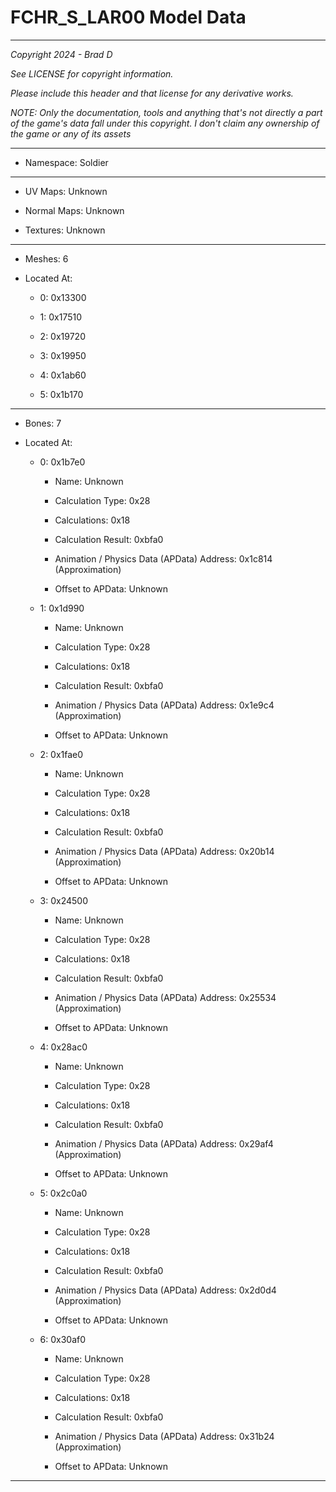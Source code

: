 # FCHR_S_LAR00 Model Data

---

*Copyright 2024 - Brad D*

*See LICENSE for copyright information.*

*Please include this header and that license for any derivative works.*

*NOTE: Only the documentation, tools and anything that's not directly a part of the game's data fall under this copyright. I don't claim any ownership of the game or any of its assets*

---

* Namespace: Soldier

---

* UV Maps: Unknown

* Normal Maps: Unknown

* Textures: Unknown

---

* Meshes: 6

* Located At:

  * 0: 0x13300

  * 1: 0x17510

  * 2: 0x19720

  * 3: 0x19950

  * 4: 0x1ab60

  * 5: 0x1b170

---

* Bones: 7

* Located At:

  * 0: 0x1b7e0

    * Name: Unknown

    * Calculation Type: 0x28

    * Calculations: 0x18

    * Calculation Result: 0xbfa0

    * Animation / Physics Data (APData) Address: 0x1c814 (Approximation)

    * Offset to APData: Unknown

  * 1: 0x1d990

    * Name: Unknown

    * Calculation Type: 0x28

    * Calculations: 0x18

    * Calculation Result: 0xbfa0

    * Animation / Physics Data (APData) Address: 0x1e9c4 (Approximation)

    * Offset to APData: Unknown

  * 2: 0x1fae0

    * Name: Unknown

    * Calculation Type: 0x28

    * Calculations: 0x18

    * Calculation Result: 0xbfa0

    * Animation / Physics Data (APData) Address: 0x20b14 (Approximation)

    * Offset to APData: Unknown

  * 3: 0x24500

    * Name: Unknown

    * Calculation Type: 0x28

    * Calculations: 0x18

    * Calculation Result: 0xbfa0

    * Animation / Physics Data (APData) Address: 0x25534 (Approximation)

    * Offset to APData: Unknown

  * 4: 0x28ac0

    * Name: Unknown

    * Calculation Type: 0x28

    * Calculations: 0x18

    * Calculation Result: 0xbfa0

    * Animation / Physics Data (APData) Address: 0x29af4 (Approximation)

    * Offset to APData: Unknown

  * 5: 0x2c0a0

    * Name: Unknown

    * Calculation Type: 0x28

    * Calculations: 0x18

    * Calculation Result: 0xbfa0

    * Animation / Physics Data (APData) Address: 0x2d0d4 (Approximation)

    * Offset to APData: Unknown

  * 6: 0x30af0

    * Name: Unknown

    * Calculation Type: 0x28

    * Calculations: 0x18

    * Calculation Result: 0xbfa0

    * Animation / Physics Data (APData) Address: 0x31b24 (Approximation)

    * Offset to APData: Unknown

---

